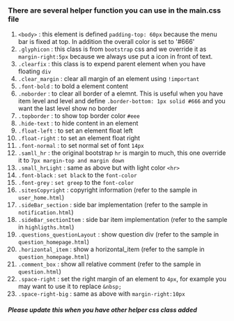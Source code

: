 ### There are several helper function you can use in the main.css file

1. `<body>` : this element is defined `padding-top: 60px` because the menu bar is fixed at top. In addition the overall color is set to '#666'
2. `.glyphicon` : this class is from `bootstrap` css and we override it as `margin-right:5px` because we always use put a icon in front of text.
3. `.clearfix` : this class is to expend parent element when you have floating `div`
4. `.clear_margin` : clear all margin of an element using `!important`
5. `.font-bold` : to bold a element content
6. `.noborder` : to clear all border of a elemnt. This is useful when you have item level and level and define `.border-bottom: 1px solid #666` and you want the last level show no border
7. `.topborder` : to show top border color `#eee`
8. `.hide-text` : to hide content in an element
9. `.float-left` : to set an element float left
10. `.float-right` : to set an element float right
11. `.font-normal` : to set normal set of font `14px`
12. `.samll_hr` : the original bootstrap `hr` is margin to much, this one override it to `7px margin-top and margin down`
13. `.small_hrLight` : same as above but with light color `<hr>`
14. `.font-black` : `set black` to the `font-color`
15. `.font-grey` : `set greep` to the `font-color`
16. `.sitesCopyright` : copyright information (refer to the sample in `user_home.html`)
17. `.sideBar_section` : side bar implementation (refer to the sample in `notification.html`)
18. `.sideBar_sectionItem` : side bar item implementation (refer to the sample in `highligths.html`) 
19. `.questions_questionLayout` : show question div (refer to the sample in `question_homepage.html`)
20. `.horizontal_item` : show a horizontal_item (refer to the sample in `question_homepage.html`)
21. `.comment_box` : show all relative comment (refer to the sample in `question.html`)
21. `.space-right` : set the right margin of an element to `4px`, for example you may want to use it to replace `&nbsp;`
22. `.space-right-big` : same as above with `margin-right:10px` 

##### Please update this when you have other helper css class added